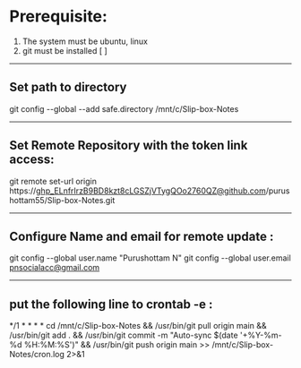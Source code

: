 
# Prerequisite:
1) The system must be ubuntu, linux
2)  git must be installed  [ ]

-----

## Set path to directory
git config --global --add safe.directory /mnt/c/Slip-box-Notes

-----

## Set Remote Repository with the token link access:

git remote set-url origin https://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@github.com/purushottam55/Slip-box-Notes.git

----
## Configure Name and email for remote update : 

git config --global user.name "Purushottam N"
git config --global user.email pnsocialacc@gmail.com

----

## put the following line to crontab -e :

*/1 * * * * cd /mnt/c/Slip-box-Notes && /usr/bin/git pull origin main && /usr/bin/git add . && /usr/bin/git commit -m "Auto-sync $(date '+\%Y-\%m-\%d \%H:\%M:\%S')" && /usr/bin/git push origin main >> /mnt/c/Slip-box-Notes/cron.log 2>&1